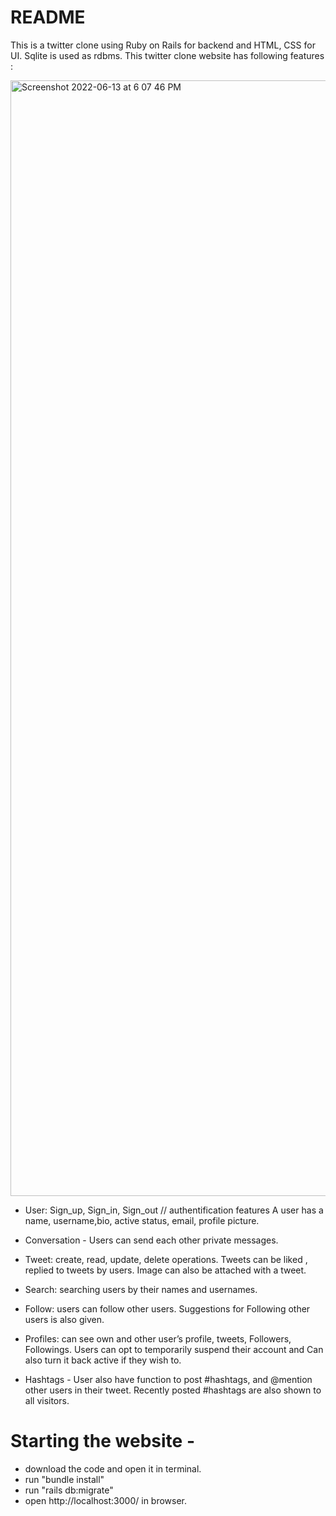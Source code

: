 # README

This is a twitter clone using Ruby on Rails for backend and HTML, CSS for UI.
Sqlite is used as rdbms. This twitter clone website has following features :

<img width="1785" alt="Screenshot 2022-06-13 at 6 07 46 PM" src="https://user-images.githubusercontent.com/70024836/173355653-1b91bd63-2da2-4cf2-97a1-b56d26a95895.png">


* User: Sign_up, Sign_in, Sign_out // authentification features
	A user has a name, username,bio, active status, email,   profile picture.

* Conversation - Users can send each other private messages. 

* Tweet: create, read, update, delete operations.
	Tweets can be liked , replied to tweets by users.
	Image can also be attached with a tweet.

* Search: searching users by their names and usernames. 

* Follow: users can follow other users. Suggestions for
	Following other users is also given.

* Profiles: can see own and other user’s profile, tweets,
	Followers, Followings.
	Users can opt to temporarily suspend their account and
	Can also turn it back active if they wish to.

* Hashtags - User also have function to post #hashtags, and 
	@mention other users in their tweet.
	Recently posted #hashtags are also shown to all visitors. 




# Starting the website - 

* download the code and open it in terminal.
* run "bundle install"
* run "rails db:migrate"
* open http://localhost:3000/ in browser.
